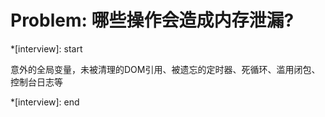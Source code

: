 # Problem: 哪些操作会造成内存泄漏?

*[interview]: start

意外的全局变量，未被清理的DOM引用、被遗忘的定时器、死循环、滥用闭包、控制台日志等

*[interview]: end
